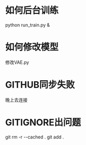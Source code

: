 # 如何后台训练
python run_train.py &
# 如何修改模型
修改VAE.py
# GITHUB同步失败
晚上去连接
# GITIGNORE出问题
git rm -r --cached .
git add .
